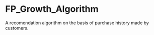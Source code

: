 # FP_Growth_Algorithm
A recomendation algorithm on the basis of purchase history made by customers.
